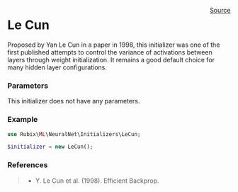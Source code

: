 <span style="float:right;"><a href="https://github.com/RubixML/RubixML/blob/master/src/NeuralNet/Initializers/LeCun.php">Source</a></span>

# Le Cun
Proposed by Yan Le Cun in a paper in 1998, this initializer was one of the first published attempts to control the variance of activations between layers through weight initialization. It remains a good default choice for many hidden layer configurations.

### Parameters
This initializer does not have any parameters.

### Example
```php
use Rubix\ML\NeuralNet\Initializers\LeCun;

$initializer = new LeCun();
```

### References
>- Y. Le Cun et al. (1998). Efficient Backprop.